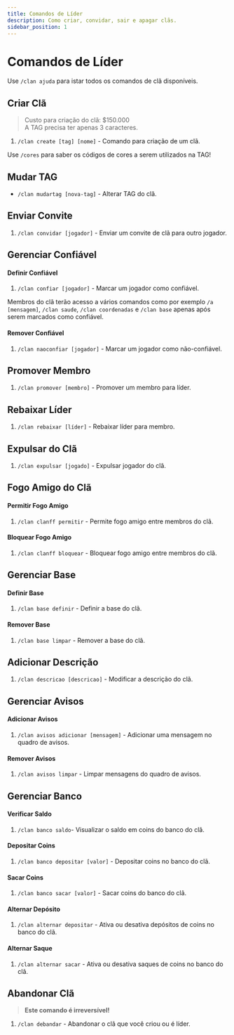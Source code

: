 ```yaml
---
title: Comandos de Líder
description: Como criar, convidar, sair e apagar clãs.
sidebar_position: 1
---
```


# Comandos de Líder

Use `/clan ajuda` para istar todos os comandos de clã disponíveis.

## Criar Clã

> Custo para criação do clã: $150.000  
> A TAG precisa ter apenas 3 caracteres.

1. `/clan create [tag] [nome]` - Comando para criação de um clã.

Use `/cores` para saber os códigos de cores a serem utilizados na TAG!

## Mudar TAG

* `/clan mudartag [nova-tag]` - Alterar TAG do clã.

## Enviar Convite

1. `/clan convidar [jogador]` - Enviar um convite de clã para outro jogador.

## Gerenciar Confiável

#### Definir Confiável

1. `/clan confiar [jogador]` - Marcar um jogador como confiável.

Membros do clã terão acesso a vários comandos como por exemplo `/a [mensagem]`, `/clan saude`, `/clan coordenadas` e `/clan base` apenas após serem marcados como confiável.

#### Remover Confiável

1. `/clan naoconfiar [jogador]` - Marcar um jogador como não-confiável.

## Promover Membro

1. `/clan promover [membro]` - Promover um membro para líder.

## Rebaixar Líder

1. `/clan rebaixar [líder]` - Rebaixar líder para membro.

## Expulsar do Clã

1. `/clan expulsar [jogado]` - Expulsar jogador do clã.

## Fogo Amigo do Clã

#### Permitir Fogo Amigo

1. `/clan clanff permitir` - Permite fogo amigo entre membros do clã.

#### Bloquear Fogo Amigo

1. `/clan clanff bloquear` - Bloquear fogo amigo entre membros do clã.

## Gerenciar Base

#### Definir Base

1. `/clan base definir` - Definir a base do clã.

#### Remover Base

1. `/clan base limpar` - Remover a base do clã.

## Adicionar Descrição

1. `/clan descricao [descricao]` - Modificar a descrição do clã.

## Gerenciar Avisos

#### Adicionar Avisos

1. `/clan avisos adicionar [mensagem]` - Adicionar uma mensagem no quadro de avisos.

#### Remover Avisos

1. `/clan avisos limpar` - Limpar mensagens do quadro de avisos.

## Gerenciar Banco

#### Verificar Saldo

1. `/clan banco saldo`- Visualizar o saldo em coins do banco do clã. 

#### Depositar Coins

1. `/clan banco depositar [valor]` - Depositar coins no banco do clã.

#### Sacar Coins

1. `/clan banco sacar [valor]` - Sacar coins do banco do clã.

#### Alternar Depósito

1. `/clan alternar depositar` - Ativa ou desativa depósitos de coins no banco do clã. 

#### Alternar Saque

1. `/clan alternar sacar` - Ativa ou desativa saques de coins no banco do clã.

## Abandonar Clã

> **Este comando é irreversível!**

1. `/clan debandar` - Abandonar o clã que você criou ou é líder.